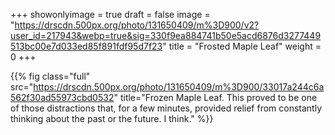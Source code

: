 +++
showonlyimage = true
draft = false
image = "https://drscdn.500px.org/photo/131650409/m%3D900/v2?user_id=217943&webp=true&sig=330f9ea884741b50e5acd6876d3277449513bc00e7d033ed85f891fdf95d7f23"
title = "Frosted Maple Leaf"
weight = 0
+++

{{% fig class="full" src="https://drscdn.500px.org/photo/131650409/m%3D900/33017a244c6a562f30ad55973cbd0532" title="Frozen Maple Leaf. This proved to be one of those distractions that, for a few minutes, provided relief from constantly thinking about the past or the future. I think." %}}
